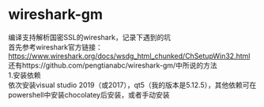 # wireshark-gm
编译支持解析国密SSL的wireshark，记录下遇到的坑  
首先参考wireshark官方链接：https://www.wireshark.org/docs/wsdg_html_chunked/ChSetupWin32.html  
还有https://github.com/pengtianabc/wireshark-gm/中所说的方法  
1.安装依赖  
依次安装visual studio 2019（或2017），qt5（我的版本是5.12.5），其他依赖可在powershell中安装chocolatey后安装，或者手动安装  
